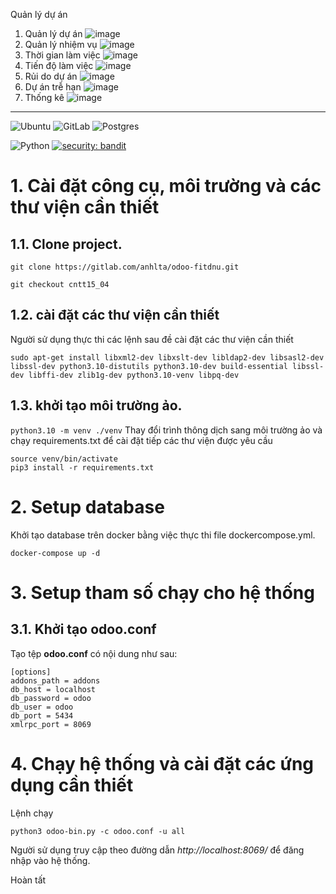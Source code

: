 Quản lý dự án
1. Quản lý dự án
 ![image](https://github.com/user-attachments/assets/9513221a-b319-4618-8ecc-b4dc3e16cdc0)
2. Quản lý nhiệm vụ
   ![image](https://github.com/user-attachments/assets/9ac09873-c135-4185-8146-a0371bfa886f)
3. Thời gian làm việc
   ![image](https://github.com/user-attachments/assets/0360a9f8-254d-43a6-a6e4-d0274f638b37)
4. Tiến độ làm việc
   ![image](https://github.com/user-attachments/assets/34b01405-b429-4b57-bf81-e31870d2d53b)
5. Rủi do dự án
   ![image](https://github.com/user-attachments/assets/9c8be28d-3d02-41b6-ada8-44b3b4060ab2)
6. Dự án trễ hạn
   ![image](https://github.com/user-attachments/assets/6c64af82-ae83-4aa6-9508-51ae7b691b69)
7. Thống kê
   ![image](https://github.com/user-attachments/assets/a1f4e9b9-3dc5-4194-90b5-9241ab4b1412)




---
![Ubuntu](https://img.shields.io/badge/Ubuntu-E95420?style=for-the-badge&logo=ubuntu&logoColor=white)
![GitLab](https://img.shields.io/badge/gitlab-%23181717.svg?style=for-the-badge&logo=gitlab&logoColor=white)
![Postgres](https://img.shields.io/badge/postgres-%23316192.svg?style=for-the-badge&logo=postgresql&logoColor=white)

![Python](https://img.shields.io/badge/python-v3.8+-blue.svg)
[![security: bandit](https://img.shields.io/badge/security-bandit-yellow.svg)](https://github.com/PyCQA/bandit)



# 1. Cài đặt công cụ, môi trường và các thư viện cần thiết

## 1.1. Clone project.
```
git clone https://gitlab.com/anhlta/odoo-fitdnu.git
```

```
git checkout cntt15_04
```


## 1.2. cài đặt các thư viện cần thiết

Người sử dụng thực thi các lệnh sau đề cài đặt các thư viện cần thiết

```
sudo apt-get install libxml2-dev libxslt-dev libldap2-dev libsasl2-dev libssl-dev python3.10-distutils python3.10-dev build-essential libssl-dev libffi-dev zlib1g-dev python3.10-venv libpq-dev
```
## 1.3. khởi tạo môi trường ảo.

`python3.10 -m venv ./venv`
Thay đổi trình thông dịch sang môi trường ảo và chạy requirements.txt để cài đặt tiếp các thư viện được yêu cầu

```
source venv/bin/activate
pip3 install -r requirements.txt
```

# 2. Setup database

Khởi tạo database trên docker bằng việc thực thi file dockercompose.yml.

`docker-compose up -d`

# 3. Setup tham số chạy cho hệ thống

## 3.1. Khởi tạo odoo.conf

Tạo tệp **odoo.conf** có nội dung như sau:

```
[options]
addons_path = addons
db_host = localhost
db_password = odoo
db_user = odoo
db_port = 5434
xmlrpc_port = 8069
```

# 4. Chạy hệ thống và cài đặt các ứng dụng cần thiết

Lệnh chạy
```
python3 odoo-bin.py -c odoo.conf -u all
```


Người sử dụng truy cập theo đường dẫn _http://localhost:8069/_ để đăng nhập vào hệ thống.

Hoàn tất
    
